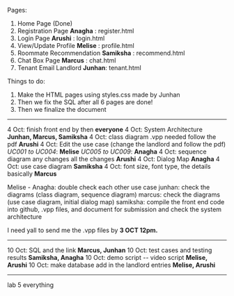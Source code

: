 Pages:
1. Home Page (Done)
2. Registration Page **Anagha** : register.html
3. Login Page **Arushi** : login.html
4. View/Update Profile **Melise** : profile.html
5. Roommate Recommendation **Samiksha** : recommend.html
6. Chat Box Page **Marcus** : chat.html
7. Tenant Email Landlord **Junhan**: tenant.html


Things to do:
1. Make the HTML pages using styles.css made by Junhan 
2. Then we fix the SQL after all 6 pages are done!
3. Then we finalize the document


--------
4 Oct: finish front end by then **everyone**
4 Oct: System Architecture **Junhan, Marcus, Samiksha** 
4 Oct: class diagram .vpp needed follow the pdf **Arushi**
4 Oct: Edit the use case (change the landlord and follow the pdf)
 *UC001 to UC004*: **Melise**
 *UC005 to UC009*: **Anagha**
4 Oct: sequence diagram any changes all the changes  **Arushi**
4 Oct: Dialog Map **Anagha**
4 Oct: use case diagram **Samiksha**
4 Oct: font size, font type, the details basically **Marcus**

Melise - Anagha: double check each other use case
junhan: check the diagrams (class diagram, sequence diagram)
marcus: check the diagrams (use case diagram, initial dialog map)
samiksha: compile the front end code into github, .vpp files, and document for submission and check the system architecture 

I need yall to send me the .vpp files by **3 OCT 12pm.** 


------------

10 Oct: SQL and the link **Marcus, Junhan**
10 Oct: test cases and testing results **Samiksha, Anagha**
10 Oct: demo script -- video script **Melise, Arushi**
10 Oct: make database add in the landlord entries **Melise, Arushi**

---------

lab 5 everything 


